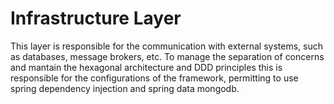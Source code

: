 # Infrastructure Layer
This layer is responsible for the communication with external systems, such as databases, message brokers, etc.
To manage the separation of concerns and mantain the hexagonal architecture and DDD principles this is responsible for 
the configurations of the framework, permitting to use spring dependency injection and spring data mongodb.
